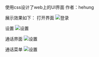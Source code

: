使用css设计了web上的UI界面
作者：hehung

展示效果如下：
打开界面
![登录]('./pictures/login.jpg')


设置
![设置]('./pictures/setting.jpg')

通话界面
![设置]('./pictures/vedio.jpg')

通话菜单
![设置]('vedio-menu.jpg')